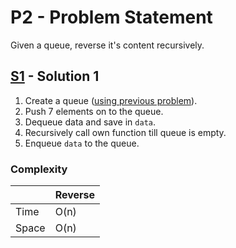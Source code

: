 # P2 - Problem Statement
Given a queue, reverse it's content recursively.

## [S1](https://github.com/Lakshitnagar/DS-ALGO/blob/master/ds/queue/p2/S1.java) - Solution 1
1. Create a queue ([using previous problem](https://github.com/Lakshitnagar/DS-ALGO/blob/master/ds/queue/Queue.java)).
2. Push 7 elements on to the queue.
3. Dequeue data and save in `data`.
4. Recursively call own function till queue is empty.
5. Enqueue `data` to the queue.

### Complexity

|               | Reverse       |
| ------------- | ------------- |
| Time          | O(n)          |
| Space         | O(n)          |
